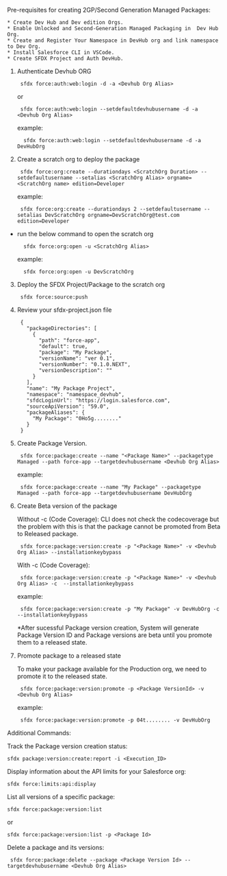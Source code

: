 Pre-requisites for creating 2GP/Second Generation Managed Packages:

	* Create Dev Hub and Dev edition Orgs.
	* Enable Unlocked and Second-Generation Managed Packaging in  Dev Hub Org.
	* Create and Register Your Namespace in DevHub org and link namespace to Dev Org.
	* Install Salesforce CLI in VSCode.
	* Create SFDX Project and Auth DevHub.

1) Authenticate Devhub ORG
	
 		sfdx force:auth:web:login -d -a <Devhub Org Alias>
	or

		sfdx force:auth:web:login --setdefaultdevhubusername -d -a  <Devhub Org Alias>

	example:

		 sfdx force:auth:web:login --setdefaultdevhubusername -d -a  DevHubOrg

2) Create a scratch org to deploy the package

		sfdx force:org:create --durationdays <ScratchOrg Duration> --setdefaultusername --setalias <ScratchOrg Alias> orgname=	<ScratchOrg name> edition=Developer

	example: 
	
		sfdx force:org:create --durationdays 2 --setdefaultusername --setalias DevScratchOrg orgname=DevScratchOrg@test.com edition=Developer

* run the below command to open the scratch org

		sfdx force:org:open -u <ScratchOrg Alias>

	example:

		sfdx force:org:open -u DevScratchOrg

3) Deploy the SFDX Project/Package to the scratch org

		sfdx force:source:push
4) Review your sfdx-project.json file


		{
		  "packageDirectories": [
		    {
		      "path": "force-app",
		      "default": true,
		      "package": "My Package",
		      "versionName": "ver 0.1",
		      "versionNumber": "0.1.0.NEXT",
		      "versionDescription": ""
		    }
		  ],
		  "name": "My Package Project",
		  "namespace": "namespace_devhub",
		  "sfdcLoginUrl": "https://login.salesforce.com",
		  "sourceApiVersion": "59.0",
		  "packageAliases": {
		    "My Package": "0Ho5g........"
		  }
		}

5) Create Package Version.
 
		sfdx force:package:create --name "<Package Name>" --packagetype Managed --path force-app --targetdevhubusername <Devhub Org Alias>

	example: 

		sfdx force:package:create --name "My Package" --packagetype Managed --path force-app --targetdevhubusername DevHubOrg


6) Create Beta version of the package

	Without -c (Code Coverage): CLI does not check the codecoverage but the problem with this is that the package cannot be promoted from 	Beta to Released package.

		sfdx force:package:version:create -p "<Package Name>" -v <Devhub Org Alias> --installationkeybypass
		
	With -c (Code Coverage):

		sfdx force:package:version:create -p "<Package Name>" -v <Devhub Org Alias> -c  --installationkeybypass
	example:

		sfdx force:package:version:create -p "My Package" -v DevHubOrg -c --installationkeybypass

	*After sucessful Package version creation, System will generate Package Version ID and Package versions are beta until you promote them to a released state.

7) Promote package to a released state

  	 To make your package available for the Production org, we need to promote it to the released state.

		sfdx force:package:version:promote -p <Package VersionId> -v <Devhub Org Alias>

	example:

		sfdx force:package:version:promote -p 04t........ -v DevHubOrg

Additional Commands:

Track the Package version creation status:

	sfdx package:version:create:report -i <Execution_ID>

Display information about the API limits for your Salesforce org:

	sfdx force:limits:api:display

List all versions of a specific package:

	sfdx force:package:version:list

or

	sfdx force:package:version:list -p <Package Id>

Delete a package and its versions:

	 sfdx force:package:delete --package <Package Version Id> --targetdevhubusername <Devhub Org Alias>    

